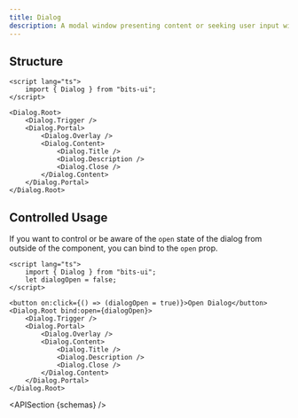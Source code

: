 ```yaml
---
title: Dialog
description: A modal window presenting content or seeking user input without navigating away from the current context.
---
```


<script>
	import { APISection, ComponentPreview, DialogDemo } from '@/components/index.js'
	export let schemas;
</script>

<ComponentPreview name="dialog-demo" comp="Dialog">

<DialogDemo slot="preview" />

</ComponentPreview>

## Structure

```svelte
<script lang="ts">
	import { Dialog } from "bits-ui";
</script>

<Dialog.Root>
	<Dialog.Trigger />
	<Dialog.Portal>
		<Dialog.Overlay />
		<Dialog.Content>
			<Dialog.Title />
			<Dialog.Description />
			<Dialog.Close />
		</Dialog.Content>
	</Dialog.Portal>
</Dialog.Root>
```

## Controlled Usage

If you want to control or be aware of the `open` state of the dialog from outside of the component, you can bind to the `open` prop.

```svelte
<script lang="ts">
	import { Dialog } from "bits-ui";
	let dialogOpen = false;
</script>

<button on:click={() => (dialogOpen = true)}>Open Dialog</button>
<Dialog.Root bind:open={dialogOpen}>
	<Dialog.Trigger />
	<Dialog.Portal>
		<Dialog.Overlay />
		<Dialog.Content>
			<Dialog.Title />
			<Dialog.Description />
			<Dialog.Close />
		</Dialog.Content>
	</Dialog.Portal>
</Dialog.Root>
```

<APISection {schemas} />
